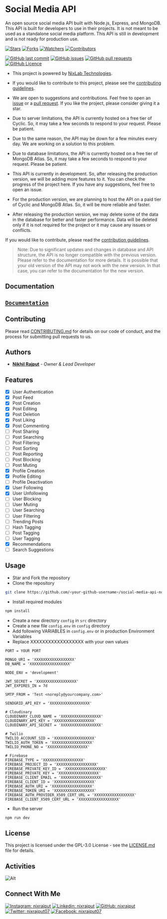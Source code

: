# Social Media API

An open source social media API built with Node.js, Express, and MongoDB. This API is built for developers to use in their projects. It is not meant to be used as a standalone social media platform. This API is still in development and is not ready for production use.

[![Stars](https://img.shields.io/github/stars/nixrajput/social-media-api-nodejs?style=flat-square)][repo]
[![Forks](https://img.shields.io/github/forks/nixrajput/social-media-api-nodejs?style=flat-square)][repo]
[![Watchers](https://img.shields.io/github/watchers/nixrajput/social-media-api-nodejs?style=flat-square)][repo]
[![Contributors](https://img.shields.io/github/contributors/nixrajput/social-media-api-nodejs?style=flat-square)][repo]

[![GitHub last commit](https://img.shields.io/github/last-commit/nixrajput/social-media-api-nodejs?style=flat-square)][repo]
[![GitHub issues](https://img.shields.io/github/issues/nixrajput/social-media-api-nodejs?style=flat-square)][issues]
[![GitHub pull requests](https://img.shields.io/github/issues-pr/nixrajput/social-media-api-nodejs?style=flat-square)][pulls]
[![GitHub Licence](https://img.shields.io/github/license/nixrajput/social-media-api-nodejs?style=flat-square)][license]

* This project is powered by [NixLab Technologies][website].

* If you would like to contribute to this project, please see the [contributing guidelines](CONTRIBUTING.md).

* We are open to suggestions and contributions. Feel free to open an [issue](https://github.com/nixrajput/social-media-api-nodejs/issues) or a [pull request](https://github.com/nixrajput/social-media-api-nodejs/pulls). If you like the project, please consider giving it a star.

* Due to server limitations, the API is currently hosted on a free tier of Cyclic. So, it may take a few seconds to respond to your request. Please be patient.

* Due to the same reason, the API may be down for a few minutes every day. We are working on a solution to this problem.

* Due to database limitations, the API is currently hosted on a free tier of MongoDB Atlas. So, it may take a few seconds to respond to your request. Please be patient.

* This API is currently in development. So, after releasing the production version, we will be adding more features to it. You can check the progress of the project here. If you have any suggestions, feel free to open an issue.

* For the production version, we are planning to host the API on a paid tier of Cyclic and MongoDB Atlas. So, it will be more reliable and faster.

* After releasing the production version, we may delete some of the data in the database for better and faster performance. Data will be deleted only if it is not required for the project or it may cause any issues or conflicts.

If you would like to contribute, please read the [contribution guidelines](CONTRIBUTING.md).

>Note: Due to significant updates and changes in database and API structure, the API is no longer compatible with the previous version. Please refer to the documentation for more details.
> It is possible that your old version of the API may not work with the new version. In that case, you can refer to the documentation for the new version.

## Documentation

[`Documentation`](https://app.swaggerhub.com/apis-docs/nixrajput-apis/social-media-api/1.0.0)
----------------

## Contributing

Please read [CONTRIBUTING.md](CONTRIBUTING.md) for details on our code of conduct, and the process for submitting pull requests to us.

## Authors

* **[Nikhil Rajput][portfolio]** - *Owner & Lead Developer*

## Features

* [x] User Authentication
* [x] Post Feed
* [x] Post Creation
* [x] Post Editing
* [x] Post Deletion
* [x] Post Liking
* [x] Post Commenting
* [ ] Post Sharing
* [ ] Post Searching
* [ ] Post Filtering
* [ ] Post Sorting
* [ ] Post Reporting
* [ ] Post Blocking
* [ ] Post Muting
* [x] Profile Creation
* [x] Profile Editing
* [ ] Profile Deactivation
* [x] User Following
* [x] User Unfollowing
* [ ] User Blocking
* [ ] User Muting
* [ ] User Searching
* [ ] User Filtering
* [ ] Trending Posts
* [ ] Hash Tagging
* [ ] Post Tagging
* [ ] User Tagging
* [x] Recommendations
* [ ] Search Suggestions

## Usage

* Star and Fork the repository
* Clone the repository

```bash
git clone https://github.com/<your-github-username>/social-media-api-nodejs.git
```

* Install required modules
  
```bash
npm install
```

* Create a new directory `config` in `src` directory
* Create a new file `config.env` in `config` directory
* Add following VARIABLES in `config.env` or in production Environment Variables
* Replace XXXXXXXXXXXXXXXXXX with your own values
  
```env
PORT = YOUR PORT

MONGO_URI = 'XXXXXXXXXXXXXXXXXX'
DB_NAME = 'XXXXXXXXXXXXXXXXXX'

NODE_ENV = 'development'

JWT_SECRET = 'XXXXXXXXXXXXXXXXXX'
JWT_EXPIRES_IN = 7d

SMTP_FROM = 'Test <noreply@yourcompany.com>'

SENDGRID_API_KEY = 'XXXXXXXXXXXXXXXXXX'

# Cloudinary
CLOUDINARY_CLOUD_NAME = 'XXXXXXXXXXXXXXXXXX'
CLOUDINARY_API_KEY = 'XXXXXXXXXXXXXXXXXX'
CLOUDINARY_API_SECRET = 'XXXXXXXXXXXXXXXXXX'

# Twilio
TWILIO_ACCOUNT_SID = 'XXXXXXXXXXXXXXXXXX'
TWILIO_AUTH_TOKEN = 'XXXXXXXXXXXXXXXXXX'
TWILIO_PHONE_NO = 'XXXXXXXXXXXXXXXXXX'

# Firebase
FIREBASE_TYPE = 'XXXXXXXXXXXXXXXXXX'
FIREBASE_PROJECT_ID = 'XXXXXXXXXXXXXXXXXX'
FIREBASE_PRIVATE_KEY_ID = 'XXXXXXXXXXXXXXXXXX'
FIREBASE_PRIVATE_KEY = 'XXXXXXXXXXXXXXXXXX'
FIREBASE_CLIENT_EMAIL = 'XXXXXXXXXXXXXXXXXX'
FIREBASE_CLIENT_ID = 'XXXXXXXXXXXXXXXXXX'
FIREBASE_AUTH_URI = 'XXXXXXXXXXXXXXXXXX'
FIREBASE_TOKEN_URI = 'XXXXXXXXXXXXXXXXXX'
FIREBASE_AUTH_PROVIDER_X509_CERT_URL = 'XXXXXXXXXXXXXXXXXX'
FIREBASE_CLIENT_X509_CERT_URL = 'XXXXXXXXXXXXXXXXXX'
```

* Run the server

```bash
npm run dev
```

## License

This project is licensed under the GPL-3.0 License - see the
[LICENSE.md](LICENSE.md) file for details.

## Activities

![Alt](https://repobeats.axiom.co/api/embed/c3dfb333461ededdd3671da9162a49bea38a9126.svg "Repobeats analytics image")

## Connect With Me

[![Instagram: nixrajput](https://img.shields.io/badge/nixrajput-282C34?style=for-the-badge&logo=Instagram&logoColor=fff)][instagram]
[![Linkedin: nixrajput](https://img.shields.io/badge/nixrajput-282C34?style=for-the-badge&logo=Linkedin&logoColor=fff)][linkedin]
[![GitHub: nixrajput](https://img.shields.io/badge/nixrajput-282C34?style=for-the-badge&logo=Github&logoColor=fff)][github]
[![Twitter: nixrajput07](https://img.shields.io/badge/nixrajput-282C34?style=for-the-badge&logo=Twitter&logoColor=fff)][twitter]
[![Facebook: nixrajput07](https://img.shields.io/badge/nixrajput-282C34?style=for-the-badge&logo=Facebook&logoColor=fff)][facebook]

[github]: https://github.com/nixrajput
[website]: https://nixlab.co.in
[facebook]: https://facebook.com/nixrajput07
[twitter]: https://twitter.com/nixrajput07
[instagram]: https://instagram.com/nixrajput
[linkedin]: https://linkedin.com/in/nixrajput
[portfolio]: https://nixrajput.nixlab.co.in
[repo]: https://github.com/nixrajput/social-media-api-nodejs
[issues]: https://github.com/nixrajput/social-media-api-nodejs/issues
[pulls]: https://github.com/nixrajput/social-media-api-nodejs/pulls
[license]: https://github.com/nixrajput/social-media-api-nodejs/blob/master/LICENSE.md